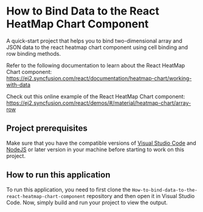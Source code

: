 # How to Bind Data to the React HeatMap Chart Component

A quick-start project that helps you to bind two-dimensional array and JSON data to the react heatmap chart component using cell binding and row binding methods.  
 
Refer to the following documentation to learn about the React HeatMap Chart component: 
https://ej2.syncfusion.com/react/documentation/heatmap-chart/working-with-data

Check out this online example of the React HeatMap Chart component:
https://ej2.syncfusion.com/react/demos/#/material/heatmap-chart/array-row

## Project prerequisites
Make sure that you have the compatible versions of [Visual Studio Code](https://code.visualstudio.com/download ) and [NodeJS](https://nodejs.org/en/download) or later version in your machine before starting to work on this project.

## How to run this application
To run this application, you need to first clone the `How-to-bind-data-to-the-react-heatmap-chart-component` repository and then open it in Visual Studio Code. Now, simply build and run your project to view the output.